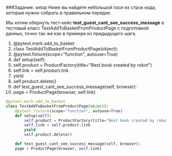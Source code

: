 ###Задание: setup
Ниже вы найдете небольшой пазл из строк кода, которые нужно собрать в правильном порядке. 

Мы хотим обернуть тест-кейс **test_guest_cant_see_success_message** в тестовый класс TestAddToBasketFromProductPage с подготовкой данных, точно так же как в примере из предыдущего шага.

1. @pytest.mark.add_to_basket
2. class TestAddToBasketFromProductPage(object):
3. @pytest.fixture(scope="function", autouse=True)
4. def setup(self):
5. self.product = ProductFactory(title="Best book created by robot")
6. self.link = self.product.link
7. yield
8. self.product.delete()
9. def test_guest_cant_see_success_message(self, browser):
10. page = ProductPage(browser, self.link)

```python
@pytest.mark.add_to_basket
class TestAddToBasketFromProductPage(object):
    @pytest.fixture(scope="function", autouse=True)
    def setup(self):
        self.product = ProductFactory(title="Best book created by robot")
        self.link = self.product.link
        yield
        self.product.delete()

    def test_guest_cant_see_success_message(self, browser):
    page = ProductPage(browser, self.link)
```